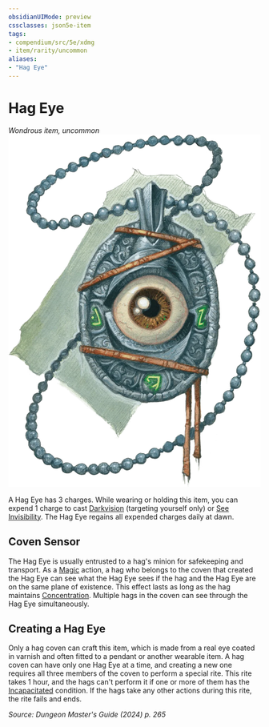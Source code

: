 ```yaml
---
obsidianUIMode: preview
cssclasses: json5e-item
tags:
- compendium/src/5e/xdmg
- item/rarity/uncommon
aliases: 
- "Hag Eye"
---
```

# Hag Eye
*Wondrous item, uncommon*  
![](/3-Mechanics/CLI/items/img/hag-eye.webp#right)


A Hag Eye has 3 charges. While wearing or holding this item, you can expend 1 charge to cast [Darkvision](/3-Mechanics/CLI/spells/darkvision-xphb.md) (targeting yourself only) or [See Invisibility](/3-Mechanics/CLI/spells/see-invisibility-xphb.md). The Hag Eye regains all expended charges daily at dawn.

## Coven Sensor

The Hag Eye is usually entrusted to a hag's minion for safekeeping and transport. As a [Magic](actions.md#Magic) action, a hag who belongs to the coven that created the Hag Eye can see what the Hag Eye sees if the hag and the Hag Eye are on the same plane of existence. This effect lasts as long as the hag maintains [Concentration](conditions.md#Concentration). Multiple hags in the coven can see through the Hag Eye simultaneously.

## Creating a Hag Eye

Only a hag coven can craft this item, which is made from a real eye coated in varnish and often fitted to a pendant or another wearable item. A hag coven can have only one Hag Eye at a time, and creating a new one requires all three members of the coven to perform a special rite. This rite takes 1 hour, and the hags can't perform it if one or more of them has the [Incapacitated](conditions.md#Incapacitated) condition. If the hags take any other actions during this rite, the rite fails and ends.

*Source: Dungeon Master's Guide (2024) p. 265*